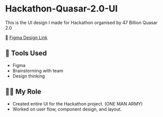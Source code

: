 # Hackathon-Quasar-2.0-UI
This is the UI design I made for Hackathon organised by 47 Billion Quasar 2.0


🔗 [Figma Design Link](https://www.figma.com/design/LjaIlhws8IMPWxuaBwh9Ey/Quasar-2.0?node-id=0-1&t=cv94SGN5S285x9Da-1)

## 🔧 Tools Used
- Figma
- Brainstorming with team
- Design thinking

## 👨‍💻 My Role
- Created entire UI for the Hackathon project. (ONE MAN ARMY)
- Worked on user flow, component design, and layout.
